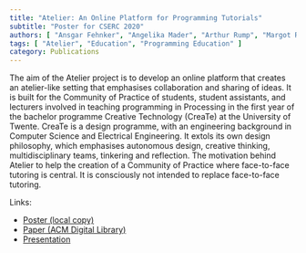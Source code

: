 ```yaml
---
title: "Atelier: An Online Platform for Programming Tutorials"
subtitle: "Poster for CSERC 2020"
authors: [ "Ansgar Fehnker", "Angelika Mader", "Arthur Rump", "Margot Rutgers", "Lotte Steenmeijer", "Chris Witteveen" ]
tags: [ "Atelier", "Education", "Programming Education" ]
category: Publications
---
```


The aim of the Atelier project is to develop an online platform that creates an atelier-like setting that emphasises collaboration and sharing of ideas. It is built for the Community of Practice of students, student assistants, and lecturers involved in teaching programming in Processing in the first year of the bachelor programme Creative Technology (CreaTe) at the University of Twente. CreaTe is a design programme, with an engineering background in Computer Science and Electrical Engineering. It extols its own design philosophy, which emphasises autonomous design, creative thinking, multidisciplinary teams, tinkering and reflection. The motivation behind Atelier to help the creation of a Community of Practice where face-to-face tutoring is central. It is consciously not intended to replace face-to-face tutoring.

Links:

- [Poster (local copy)](/research/atelier_cserc2020/poster.pdf)
- [Paper (ACM Digital Library)](https://doi.org/10.1145/3442481.3442511)
- [Presentation](https://www.youtube.com/watch?v=YY5uVYpuasw)
